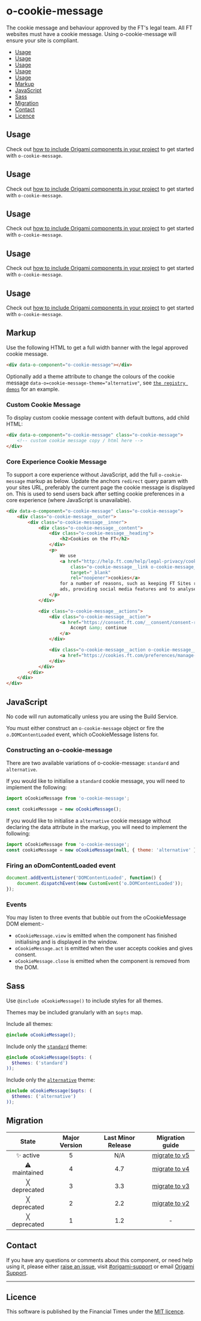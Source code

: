 # o-cookie-message

The cookie message and behaviour approved by the FT's legal team.
All FT websites must have a cookie message. Using o-cookie-message will ensure your site is compliant.

- [Usage](#usage)
- [Usage](#usage)
- [Usage](#usage)
- [Usage](#usage)
- [Usage](#usage)
- [Markup](#markup)
- [JavaScript](#javascript)
- [Sass](#sass)
- [Migration](#migration)
- [Contact](#contact)
- [Licence](#licence)

## Usage

Check out [how to include Origami components in your project](https://origami.ft.com/docs/components/#including-origami-components-in-your-project) to get started with `o-cookie-message`.

## Usage

Check out [how to include Origami components in your project](https://origami.ft.com/docs/components/#including-origami-components-in-your-project) to get started with `o-cookie-message`.

## Usage

Check out [how to include Origami components in your project](https://origami.ft.com/docs/components/#including-origami-components-in-your-project) to get started with `o-cookie-message`.

## Usage

Check out [how to include Origami components in your project](https://origami.ft.com/docs/components/#including-origami-components-in-your-project) to get started with `o-cookie-message`.

## Usage

Check out [how to include Origami components in your project](https://origami.ft.com/docs/components/#including-origami-components-in-your-project) to get started with `o-cookie-message`.

## Markup

Use the following HTML to get a full width banner with the legal approved cookie message.

```html
<div data-o-component="o-cookie-message"></div>
```

Optionally add a theme attribute to change the colours of the cookie message `data-o=cookie-message-theme="alternative"`, see [`the registry demos`](https://registry.origami.ft.com/components/o-cookie-message#demo-approved-alternative-cookie-banner) for an example.

### Custom Cookie Message

To display custom cookie message content with default buttons, add child HTML:
```html
<div data-o-component="o-cookie-message" class="o-cookie-message">
	<!-- custom cookie message copy / html here -->
</div>
```

### Core Experience Cookie Message

To support a core experience without JavaScript, add the full `o-cookie-message` markup as below. Update the anchors `redirect` query param with your sites URL, preferably the current page the cookie message is displayed on. This is used to send users back after setting cookie preferences in a core experience (where JavaScript is unavailable).

```html
<div data-o-component="o-cookie-message" class="o-cookie-message">
	<div class="o-cookie-message__outer">
		<div class="o-cookie-message__inner">
			<div class="o-cookie-message__content">
				<div class="o-cookie-message__heading">
					<h2>Cookies on the FT</h2>
				</div>
				<p>
					We use
					<a href="http://help.ft.com/help/legal-privacy/cookies/"
						class="o-cookie-message__link o-cookie-message__link--external"
						target="_blank"
						rel="noopener">cookies</a>
					for a number of reasons, such as keeping FT Sites reliable and secure, personalising content and
					ads, providing social media features and to analyse how our Sites are used.
				</p>
			</div>

			<div class="o-cookie-message__actions">
				<div class="o-cookie-message__action">
					<a href="https://consent.ft.com/__consent/consent-record-cookie?redirect=#" class="o-cookie-message__button">
						Accept &amp; continue
					</a>
				</div>

				<div class="o-cookie-message__action o-cookie-message__action--secondary">
					<a href="https://cookies.ft.com/preferences/manage-cookies?redirect=#" class="o-cookie-message__link">Manage cookies</a>
				</div>
			</div>
		</div>
	</div>
</div>
```

## JavaScript

No code will run automatically unless you are using the Build Service.

You must either construct an `o-cookie-message` object or fire the `o.DOMContentLoaded` event, which oCookieMessage listens for.

### Constructing an o-cookie-message

There are two available variations of o-cookie-message: `standard` and `alternative`.

If you would like to initialise a `standard` cookie message, you will need to implement the following:

```js
import oCookieMessage from 'o-cookie-message';

const cookieMessage = new oCookieMessage();
```

If you would like to initialise a `alternative` cookie message without declaring the data attribute in the markup, you will need to implement the following:

```js
import oCookieMessage from 'o-cookie-message';
const cookieMessage = new oCookieMessage(null, { theme: 'alternative' });
```


### Firing an oDomContentLoaded event

```js
document.addEventListener('DOMContentLoaded', function() {
	document.dispatchEvent(new CustomEvent('o.DOMContentLoaded'));
});
```

### Events

You may listen to three events that bubble out from the oCookieMessage DOM element:-

- `oCookieMessage.view` is emitted when the component has finished initialising and is displayed in the window.
- `oCookieMessage.act` is emitted when the user accepts cookies and gives consent.
- `oCookieMessage.close` is emitted when the component is removed from the DOM.

## Sass

Use `@include oCookieMessage()` to include styles for all themes.

Themes may be included granularly with an `$opts` map.

Include all themes:

```scss
@include oCookieMessage();
```

Include only the [`standard`](https://registry.origami.ft.com/components/o-cookie-message#demo-approved-cookie-banner) theme:

```scss
@include oCookieMessage($opts: (
  $themes: ('standard')
));
```

Include only the [`alternative`](https://registry.origami.ft.com/components/o-cookie-message#demo-approved-alternative-cookie-banner) theme:

```scss
@include oCookieMessage($opts: (
  $themes: ('alternative')
));
```

## Migration

State | Major Version | Last Minor Release | Migration guide |
:---: | :---: | :---: | :---:
✨ active | 5 | N/A | [migrate to v5](MIGRATION.md#migrating-from-v4-to-v5) |
⚠ maintained | 4 | 4.7 | [migrate to v4](MIGRATION.md#migrating-from-v3-to-v4) |
╳ deprecated | 3 | 3.3 | [migrate to v3](MIGRATION.md#migrating-from-v2-to-v3) |
╳ deprecated | 2 | 2.2 | [migrate to v2](MIGRATION.md#migrating-from-v1-to-v2) |
╳ deprecated | 1 | 1.2 | - |

## Contact

If you have any questions or comments about this component, or need help using it, please either [raise an issue](https://github.com/Financial-Times/o-cookie-message/issues), visit [#origami-support](https://financialtimes.slack.com/messages/origami-support/) or email [Origami Support](mailto:origami-support@ft.com).

----

## Licence

This software is published by the Financial Times under the [MIT licence](http://opensource.org/licenses/MIT).
